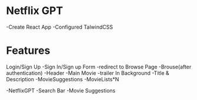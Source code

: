 # Netflix GPT

-Create React App
-Configured TalwindCSS


# Features
Login/Sign Up
 -Sign In/Sign up Form
 -redirect to Browse Page
-Brouse(after authentication)
   -Header
   -Main Movie
     -trailer In Background
     -Title & Description
    -MovieSuggestions
       -MovieLists*N

 -NetflixGPT
    -Search Bar
    -Movie Suggestions      
